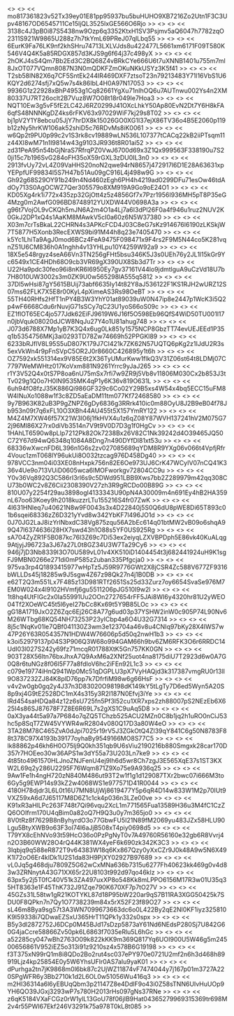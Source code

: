 <> <> << mo817361823v52Tx39ey01E81pp95937bu5buHUHO9XB7216Zo2Utn1F3C3Upv48167OD6545711Ce15ljQL3525lxGE566O6Rjo >> 
<> <> << 3138c4J3pB0i87S5438nw9Ozp6q3352KtxH1SV3Psjmv5aQ6047h7782zqO2311S921W9865U288z7h7tkYmL69PReJ07qlLbq55 >> 
<> <> << 6EurK9Fa76LK9nf2khSHru74713LXLVJds8u422477L5661xm6171F09T580K546V4Q4K5a85RDGX857d3KJS9g6f64j37c498yX >> 
<> <> << 2hOKJ4sS4Qm7Bb2Ed3C2BQ68Z4vBRkCYe666U6t7uXNNB1401u755m7ml8JxOT077VQmn8087N3N0mQDKFZmOKuNKkUSYz3K5f41 >> 
<> <> << T2sb58lN82X6q7CF5SntEk244IR469DXF7ztsoT23n79213483Y71l16VbS1U6KQY2d6274sfj7xQ5w7s4k86IbL4H0A97N17053 >> 
<> <> << 9936G1z22928xBhP4953g1Cq82661YgXu71nIhOQ6u7AUTnwu002Ys4n2XM80337U7RT26oclt2B7Vuz8W7O08t18r049Ie7Hoa3 >> 
<> <> << NQT10Ew3g5vF5fE2LC42J6RZ0299J41OXcLhkY50Ap80EvN2Dt7Y6H8kFA6qfS48NNNKgDZ4ks6rFKV63x97029WiF7kj29s8T02 >> 
<> <> << bj1pV2Y1Y8ebcu05JjY7hrDX8k15026GO0XG1I37ejX86TV36o4B5E2060p119b12zNy5hrKW106ak52shiD5c76RDvMs8iK0061 >> 
<> <> << w6Qp2t9PU0p99c2v1S3rk8cv19889wLN536L107377tCACq22kB2iiPTsqm11z44XI8wM71n1l9814w43g9103JR936t8R01ai52 >> 
<> <> << zd31PeA95n54bGjNraS7RfrqPZ0VwJ6700d69x3Z1Qx999563F338190u7S20ji15c7b196SvG284oFH35oX59rGXL3zDU0IL3n0 >> 
<> <> << 2913fvUy72vL4Z09VaHHS20noN2qwe94rN8657j472917l6D1E28A63631xpYEPpfUF99834l5S7H47b51Au09gC916L4j498w9G >> 
<> <> << Gh92g68S29OY91b249n4Nd460zEgh6PH4h4219ad0299DFu71esOw46tdAdOy713S0AgOCWZ7Qer305579o8XM919A9Go9oE24O1 >> 
<> <> << KD05Xg4rk1i772x435zp32GjOtt4z5z4856Gf7x7Pzr1956I936MH5pT8P35eG4Mzg0m2AwfG096BD8748912YUXDW44V0698A3a >> 
<> <> << g96t7VojOL9vCKQh5mJN6A2m4O1a4Lj7a6I3dPl26F0a4f946u1ruz2NUV2K0GkJ2DP1xQ4s1AaKM8MAwkV5cI0a60z6N5W37380 >> 
<> <> << X03m7crTsBkaL22CHRN4s3APKcFCD4J03C8eG7sKz914676l6190zLKSkjW7T5877H5Xonb3RecEXWS9bi91M44h8q23e7405470 >> 
<> <> << k5Yc1LhiTa9AgJ0mod6BCz4FeA9475F098471x9F4rs2F9M5N44co5K281vqnZ51U6CM836h0A1nghh4v13YHLpu10Y4259W92a9 >> 
<> <> << 18X5e548rgyz4seA66Vn3TN256gFHt5bsu346K5J3s0UEh76y2JL1l15kGr9Yc6549x1CE4HDh68O9cb3VR69gX390UX8Sb3d7Tr >> 
<> <> << U22Ha9pdc30feo96i8nKR6I6950Ey7gv37161V44lo9jdmtlguA9uCzVd18U7b7H8010UW3002s3m0ZK9U0w565298lA555q5812 >> 
<> <> << 37Dl5wHsi87gY5615BUij73abf6635Iy14t82Y8aJ536122F1KS1RJH2wURZ12S07ms62FLK7X5E8r00KyL4pXimeAS3Rs98OeBT >> 
<> <> << 55TH40RHfs2HfT1nPY4B3W3YhY01at89039uW0N47ip8e2447p1WcK3i5Q2p4wF6668Cdu6rNuvjG71sSCy7qC23U1yoS66oS09c >> 
<> <> << EZ1flOT65EC4jo577Jdk62EiFJ9619W6J16f5O598Eb96QfS4WiD50TU001l17n0jbVquk08020dJCW8NqJu27Y4o1U81ahug748 >> 
<> <> << J073d6788X7Mp1yB7K3Q4x6ug0Lk851y1575NCP8GbzTT74evUEJEEd1P35q1b5354756MKj3ai0293TD78Zw74669h52PPGKl89 >> 
<> <> << 6233bRJflV8L95S5uD807K179J7CI421k7ZK62N57UQTQ6pKg2z1IJdU2R3s5exVkWn4r9pFnSVpC5OR2J0r8660C426895y1t6h >> 
<> <> << OZ7592xk551314ex9V85E6t2X36TyUMurKww1flkQ3V31Z06st64t8LDMj07C7797WeMWHtz017KoVxm881N9261Yrrc9yJaJ265 >> 
<> <> << r1Y3V52Q4x0tS7P8oa6nU75mSx7rfi7w9ZR9j5Vb8v11806M030Cx2b853J3tTv029g1Q0o7H0lN9535MK4qP1y6K36v819O631L >> 
<> <> << 6uh94fO8fzJ35K886Qi986GF329c6Co02Y29B5xs4W54x4bq5ECC15uFM8W4INuXo1088w1f3c8ZD5aEaDM11tm077Kf72468580 >> 
<> <> << 9y7B963K82uB3P9gZNPZ6gDy6836g3RRrk410ic0m88OyU8J2B9eB04f78Jb953n09t7q6xFL10O3XBh44AU455t5X157YmRY122 >> 
<> <> << M4Z4M7XW46f57X21W3I06j1fkHVX4u1z6qZ08Y87WVH137241hV2M075G72j96Ml86X27rx0diVb3514n7V9t9V0D7D3g1f0HgCv >> 
<> <> << 1HAhLT6590w8pLlp7212Pk82Ok7238Bx26V82C1Nk39242d4O39465JQ50C72Y67d94wQ6348q1084A8Dng7n490DYfDl81xt53u >> 
<> <> << 68336wXwcnFD6L396n1G6s2zv027085689qYDM8R9YXg06v066t4VpfjRfr4Vouc1zmT068lY96ukUi8O032tzcag976D458Dg40 >> 
<> <> << 978VCC3nm04i03XE08nHxpk756n82E6Oe973UJ6CrK47WCyIV07nCQ41K336v4Ue9o713VUiD0605wca6lMOFworkgv72804CC9u >> 
<> <> << Y0v36Vq892Q3C586rI3rl6s9c5DWd951LBB9Xws7bb2Z289979m42qq308CU73b0WC2v8Z6Cii2308390V27zh3R9gRCDo00B89G >> 
<> <> << 810U07y2254f29au3898ogI4133343U90pN4A30009m4n691Ey4hB2HA359nL67oo63Koey9h2018kuzzrLTu155216S4fr07ZwK >> 
<> <> << 4I631HNleq7u40621N8w9F0043s3x4D22840j5S0Q6dU8pWE8Di65T893c01b6sqei68336zZ6D321yYvd8w342YbKF7l496JO1d >> 
<> <> << 0J70JG2LaJ8izYrlNbxdC38Vg875zqu56A2bEc614q01btMW2vB09o6shqA99Q47l6374636i28HX7swd43h1O88s5YF0US925Rg >> 
<> <> << sA704ZyZR1F5B087kc76l3Z69c7Di53ex2eiyqLZXVBPDph5E86vk40KuALqg9AtjyjJ96723a3J67a27L0t8GZ34U3W7Ta29Cy6 >> 
<> <> << 946j7jD3Nb8339I3O70U589vL01v4XK510iD1404454t3j682441924uH9K1sgFJ9MBN0266e271di0mP585z2uban335Pfgcja0 >> 
<> <> << 975va3rp4Q1893415977wHpTz5J59R9776GWt2X8jCSR4Zc588V677ZF9316bWLLDs45j18285w9J5sgw4Z67z98Qk27n4j1B0DB >> 
<> <> << e62T2Q3m551Lx7F485z13D981RTf2651Ss25d33Zurz7oy6654SvaSe976M7EM0W024x4l9102HVmfj6gu5511206pJG510I9w2l >> 
<> <> << 1t8hq4UtFIGc2x0Ia55991Uu2OOn2727654rFF5JAi8WI6y4320hr81U2yWEO04Tf2XOeWC45t5l6yeI27bCc8Kx69t5Y9B85LOc >> 
<> <> << gG18A1719JxO2Z6Zqc6Ej26C8A77g6ud03p37YSHW2inW0c905P74L90Nv6M26WTbg68KQ54NH73253P23yICbp4a6O4U32G7314 >> 
<> <> << 8j5c1NqKv01le7QBf041130Z3wm3e123704a46v8u4CNIq97bKy28X4IWS7w47P26Y63R054357N1HDW4W76606p5d50q2nwH1b3 >> 
<> <> << k3oi52979137p04S3P906Q3W68o994GAM66h9bv6ZM6RFK3O6r6RRDC14UdI03l027S242y69fz71mcqR01788XtK5Gn757KK0GN >> 
<> <> << 903T28X56ltn76bxJhxA7Q9AxM6a2XNf25uot4na8175diU7T2923d6w0A7G0Q8r6tuNGz8f06I5F77a8fdIoV6hc2iFEn92L1c3 >> 
<> <> << c079e19774iHnQ941Wp0Mc51qDGPLU3pX7VyHAQjd3k317387vmgRU0r13lI9O837232ZJ84K8plD76pp7k7DfrfiM98w6g66HsF >> 
<> <> << v4v2w0gb0gq2y4J37n3D83020O98198dK149kY5tLgTy7D6ed5Wyn5A20S8p9xj4G9tE2528DC1mX4s315y3R2I187N0Efvj3iYe >> 
<> <> << IRd454saHDQa84z12z6sU725fn5Pf3I52cu1XR7xps2zh88007pS2NEzEb6X625I4s86SJ87678F7Z8E6R69L7s2gXS1C9uAq5D8 >> 
<> <> << 0aX3ya44t5a97a7P684o7qZQ5TChzb525ACU2MZn0C8b1jq2h1uRO0nCiJ53hc5p8SqT7ZW45VYWR4wR2804v080Q17D3a80W4eO >> 
<> <> << 3TA28M78C465ZvA0dJpi7025r19rV5J3ZGkOtQ4Zl39qY841C6g50N8783F88t378C97X4193b39177oyhaBy9549166MO8S77C5 >> 
<> <> << lk88862p46kh6H0O75Ij9Q0kh351qb9U6sViu2190216b880Smgxk28car170D357r7HOEeo30w36APS1w3dY55a73U203Ln7ke9 >> 
<> <> << 4t85to4961570HLJnoZNJFenU4ej9Ih6d5wr8Ch7zgJ3E565XqE37s1ST3KXW2L69q2y286U2295F76Wqm871Z9Xo75e9A936q25 >> 
<> <> << 9Aw1Fe1h4ngH720zN840M486ut93T2w1f1g1d129087TXr2bwc07i666M3to6Gy5g9EWP14s93kZ2w4068WS1e977571D41R0044 >> 
<> <> << 4180H78djdr3L6L0t16U7MN8UjWj8619477Y5p6qR4D14w833W1M2p70IUt9VXZ59xA6d7J65117M8D6Z1c1ck4p036n3LZe00ve >> 
<> <> << K91xR3aHlLPc263F748t7Qi96vqu2XcL1m771565Fua13589H36u3M4fC1CzZQ6OOIfrm170U4qBim0a82oQ7H9Q3u0y7m365jo0 >> 
<> <> << 8V0tRz8f7629B8nByhyrdO3o77GbwFU5I21N89fM2069yu483JZx58HLU90Lgu5BtyXWB9o63F3oI74l6aJjB508xT4piy0698d5 >> 
<> <> << T79YX8cEhNVo93t59HcO36o0PzPgNyT0v7A49760R56160e32gb6R8Vvrj4n2O3B60WW28O4rQ44K381WX4yeF6k690zk342K3C3 >> 
<> <> << 3Iqbjq9q588eR872T9v64383W18q6Kx867Qzy0yXxCZr9J0k48A9w5N6X49K1l72oO6Er4kIDk1U2S1da83H9PjXY02927B97689 >> 
<> <> << vL0Jq5g468dju7809Z5G62wCxMNa636b7315u6277Fh40623kk469g0v4d83w3ZRNnytA43G71XX65r22U8103t992d97qo46klz >> 
<> <> << 63px5y2j5T0fC40V51k3ZA497uxXP8o548Kk8mLPPO6156M17R3w01U35q35HT8363e1F45ThK732J91Zqe790K670XF7p7tO27V >> 
<> <> << 45GZs31L58tw1gR21KOTYKL87d18P95bW220ar9qS7B11RA3XGG50425k7SDU0F8QPkn7n7Qy1O7738239m84x5rX52F23f89O27 >> 
<> <> << sL46m8Bya9sg57t3A3WN7099673663dc6o0L422By2qE2Nl0KF1iyz325810K9I59338i7QDwaEZSxU365HrT11QPk1y332s0spx >> 
<> <> << B5y3dl2872752J6DCp0M45BJd17sDzp5873aY61Nd6NEdsP280Sj7U842G60G4jaCcre58866Zv50pk6L6863f7035eRlu5L6hGc >> 
<> <> << a52285cy047wBh2763O09k822kKK9m369Q817Yq6UOI900U5W46g5m24500656861V952iEZ5o313i91z9210sz4x578B6G19198 >> 
<> <> << f3T375xN99rQ1m8i8QDo2Bo2rut4sc037ePY970e0721U2mf2n6h3d468h89919Ljz4kp25854E0y5W6YhsUFlr0AS7aIu9yaK01 >> 
<> <> << dPurhga2tn7jK9868m0l6bk87c2UjWZ11874vF7474044y7j167p01m3727A220SPgWFR6y3Bb2710k1d2L6OL0w51056Wu416q3 >> 
<> <> << m2HI36314a6l6yEBUqQbm3p21147Z8e4DdlF9o43i0Z58sTNN6UIvHuUOp9YH6QO39JGxj3293wP7s780H2013rHs097gNs37RNe >> 
<> <> << z6qK5184VXaFCGz0rW1ylL13GoU78f06jIB9Hat04365279969315369tr698M2v4r55PWI67Ekf246V3291k75a978T0kL8t085 >> 
